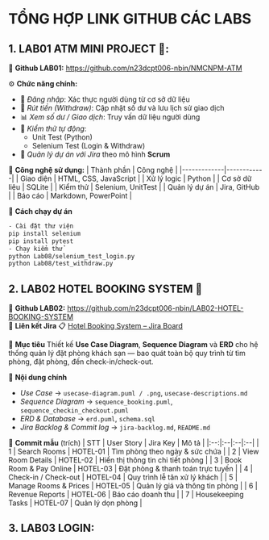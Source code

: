 # TỔNG HỢP LINK GITHUB CÁC LABS

## 1. LAB01 ATM MINI PROJECT 🏧: 
📖 **Github LAB01:** https://github.com/n23dcpt006-nbin/NMCNPM-ATM

⚙️ **Chức năng chính:**
- 🔐 *Đăng nhập*: Xác thực người dùng từ cơ sở dữ liệu  
- 💸 *Rút tiền (Withdraw)*: Cập nhật số dư và lưu lịch sử giao dịch  
- 📊 *Xem số dư / Giao dịch*: Truy vấn dữ liệu người dùng  
- 🧪 *Kiểm thử tự động*:  
  - Unit Test (Python)  
  - Selenium Test (Login & Withdraw)  
- 📅 *Quản lý dự án với Jira* theo mô hình **Scrum**

🧩 **Công nghệ sử dụng:**
| Thành phần | Công nghệ |
|-------------|------------|
| Giao diện | HTML, CSS, JavaScript |
| Xử lý logic | Python |
| Cơ sở dữ liệu | SQLite |
| Kiểm thử | Selenium, UnitTest |
| Quản lý dự án | Jira, GitHub |
| Báo cáo | Markdown, PowerPoint |

🚀 **Cách chạy dự án**
```bash
- Cài đặt thư viện
pip install selenium
pip install pytest
- Chạy kiểm thử
python Lab08/selenium_test_login.py
python Lab08/test_withdraw.py
```

## 2. LAB02 HOTEL BOOKING SYSTEM 🏨
📖 **Github LAB02:** https://github.com/n23dcpt006-nbin/LAB02-HOTEL-BOOKING-SYSTEM   
🔗 **Liên kết Jira**
📋 [Hotel Booking System – Jira Board](https://congnghephanmem123.atlassian.net/jira/software/projects/SCRUM/boards/1/backlog)

🎯 **Mục tiêu**
Thiết kế **Use Case Diagram**, **Sequence Diagram** và **ERD** cho hệ thống quản lý đặt phòng khách sạn — bao quát toàn bộ quy trình từ tìm phòng, đặt phòng, đến check-in/check-out.

📁 **Nội dung chính**
- *Use Case* → `usecase-diagram.puml / .png`, `usecase-descriptions.md`  
- *Sequence Diagram* → `sequence_booking.puml`, `sequence_checkin_checkout.puml`  
- *ERD & Database* → `erd.puml`, `schema.sql`  
- *Jira Backlog & Commit log* → `jira-backlog.md`, `README.md`

🧾 **Commit mẫu** (trích)
| STT | User Story | Jira Key | Mô tả |
|:--:|:--|:--|:--|
| 1 | Search Rooms | HOTEL-01 | Tìm phòng theo ngày & sức chứa |
| 2 | View Room Details | HOTEL-02 | Hiển thị thông tin chi tiết phòng |
| 3 | Book Room & Pay Online | HOTEL-03 | Đặt phòng & thanh toán trực tuyến |
| 4 | Check-in / Check-out | HOTEL-04 | Quy trình lễ tân xử lý khách |
| 5 | Manage Rooms & Prices | HOTEL-05 | Quản lý giá và thông tin phòng |
| 6 | Revenue Reports | HOTEL-06 | Báo cáo doanh thu |
| 7 | Housekeeping Tasks | HOTEL-07 | Quản lý dọn phòng |

## 3. LAB03 LOGIN:
